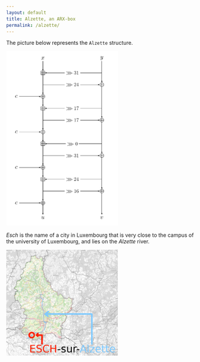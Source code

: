 ```yaml
---
layout: default
title: Alzette, an ARX-box
permalink: /alzette/
---
```


The picture below represents the `Alzette` structure.

<img src="/assets/alzette.png" width="300" alt="The `Alzette` transformation">

*Esch* is the name of a city in Luxembourg that is very close to the campus of the university of Luxembourg, and lies on the *Alzette* river.

<img src="/assets/alzette-desature-esch.png" width="300" alt="Map of Luxembourg">